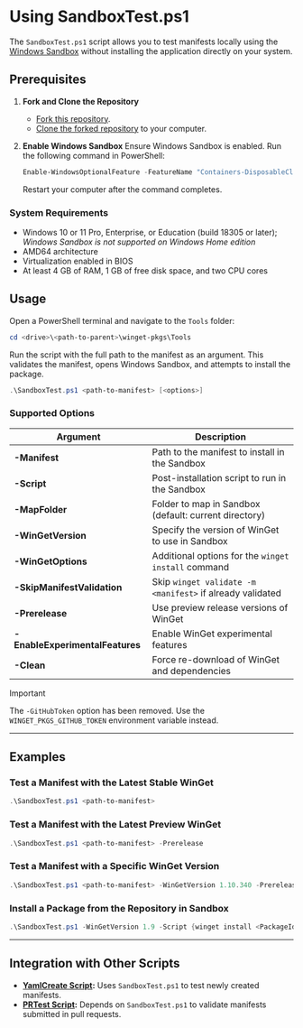 # Using SandboxTest.ps1

The `SandboxTest.ps1` script allows you to test manifests locally using the [Windows Sandbox](https://docs.microsoft.com/windows/security/threat-protection/windows-sandbox/windows-sandbox-overview) without installing the application directly on your system.

## Prerequisites

1. **Fork and Clone the Repository**
   - [Fork this repository](https://docs.github.com/get-started/quickstart/fork-a-repo).
   - [Clone the forked repository](https://docs.github.com/repositories/creating-and-managing-repositories/cloning-a-repository) to your computer.

2. **Enable Windows Sandbox**
   Ensure Windows Sandbox is enabled. Run the following command in PowerShell:
   ```powershell
   Enable-WindowsOptionalFeature -FeatureName "Containers-DisposableClientVM" -All -Online
   ```
   Restart your computer after the command completes.

### System Requirements

- Windows 10 or 11 Pro, Enterprise, or Education (build 18305 or later);
  *Windows Sandbox is not supported on Windows Home edition*
- AMD64 architecture
- Virtualization enabled in BIOS
- At least 4 GB of RAM, 1 GB of free disk space, and two CPU cores


## Usage

Open a PowerShell terminal and navigate to the `Tools` folder:
```powershell
cd <drive>\<path-to-parent>\winget-pkgs\Tools
```

Run the script with the full path to the manifest as an argument. This validates the manifest, opens Windows Sandbox, and attempts to install the package.

```powershell
.\SandboxTest.ps1 <path-to-manifest> [<options>]
```

### Supported Options

| Argument                     | Description                                                                 |
|------------------------------|-----------------------------------------------------------------------------|
| **-Manifest**                | Path to the manifest to install in the Sandbox                             |
| **-Script**                  | Post-installation script to run in the Sandbox                             |
| **-MapFolder**               | Folder to map in Sandbox (default: current directory)                      |
| **-WinGetVersion**           | Specify the version of WinGet to use in Sandbox                            |
| **-WinGetOptions**           | Additional options for the `winget install` command                        |
| **-SkipManifestValidation**  | Skip `winget validate -m <manifest>` if already validated                  |
| **-Prerelease**              | Use preview release versions of WinGet                                    |
| **-EnableExperimentalFeatures** | Enable WinGet experimental features                                     |
| **-Clean**                   | Force re-download of WinGet and dependencies                               |

> [!IMPORTANT]
> The `-GitHubToken` option has been removed. Use the `WINGET_PKGS_GITHUB_TOKEN` environment variable instead.

---

## Examples

### Test a Manifest with the Latest Stable WinGet
```powershell
.\SandboxTest.ps1 <path-to-manifest>
```

### Test a Manifest with the Latest Preview WinGet
```powershell
.\SandboxTest.ps1 <path-to-manifest> -Prerelease
```

### Test a Manifest with a Specific WinGet Version
```powershell
.\SandboxTest.ps1 <path-to-manifest> -WinGetVersion 1.10.340 -Prerelease -Script {Write-Host 'Script finished'}
```

### Install a Package from the Repository in Sandbox
```powershell
.\SandboxTest.ps1 -WinGetVersion 1.9 -Script {winget install <PackageIdentifier> --accept-source-agreements}
```

---

## Integration with Other Scripts

- **[YamlCreate Script](../../Tools/YamlCreate.ps1):** Uses `SandboxTest.ps1` to test newly created manifests.
- **[PRTest Script](../../Tools/PRTest.ps1):** Depends on `SandboxTest.ps1` to validate manifests submitted in pull requests.
